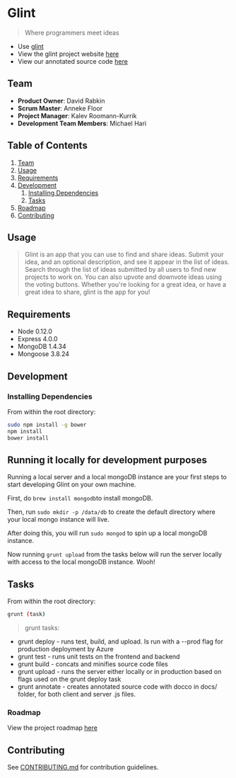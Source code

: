 # Glint

> Where programmers meet ideas

- Use [glint](http://glintapp.azurewebsites.net)
- View the glint project website [here](http://adventurous-starfish.github.io/glint/)
- View our annotated source code [here](http://adventurous-starfish.github.io/glint/docs/glint.html)

## Team

  - __Product Owner__: David Rabkin
  - __Scrum Master__: Anneke Floor
  - __Project Manager__: Kalev Roomann-Kurrik
  - __Development Team Members__: Michael Hari

## Table of Contents

1. [Team](#team)
1. [Usage](#Usage)
1. [Requirements](#requirements)
1. [Development](#development)
    1. [Installing Dependencies](#installing-dependencies)
    1. [Tasks](#tasks)
1. [Roadmap](#roadmap)
1. [Contributing](#contributing)

## Usage

> Glint is an app that you can use to find and share ideas. Submit your idea, and an optional description, and see it appear in the list of ideas. Search through the list of ideas submitted by all users to find new projects to work on. You can also upvote and downvote ideas using the voting buttons. Whether you're looking for a great idea, or have a great idea to share, glint is the app for you!

## Requirements

- Node 0.12.0
- Express 4.0.0
- MongoDB 1.4.34
- Mongoose 3.8.24

## Development

### Installing Dependencies

From within the root directory:

```sh
sudo npm install -g bower
npm install
bower install
```

## Running it locally for development purposes
Running a local server and a local mongoDB instance are your first steps to start developing Glint on your own machine.

First, do `brew install mongodb`to install mongoDB.

Then, run `sudo mkdir -p /data/db` to create the default directory where your local mongo instance will live.

After doing this, you will run `sudo mongod` to spin up a local mongoDB instance.

Now running `grunt upload` from the tasks below will run the server locally with access to the local mongoDB instance. Wooh!

## Tasks

From within the root directory:

```sh
grunt (task)
```

> grunt tasks:
- grunt deploy - runs test, build, and upload. Is run with a --prod flag for production deployment by Azure
- grunt test - runs unit tests on the frontend and backend
- grunt build - concats and minifies source code files
- grunt upload - runs the server either locally or in production based on flags used on the grunt deploy task
- grunt annotate - creates annotated source code with docco in docs/ folder, for both client and server .js files.

### Roadmap

View the project roadmap [here](https://waffle.io/adventurous-starfish/glint)


## Contributing

See [CONTRIBUTING.md](CONTRIBUTING.md) for contribution guidelines.
